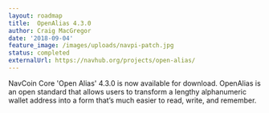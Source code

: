 ```yaml
---
layout: roadmap
title:  OpenAlias 4.3.0
author: Craig MacGregor
date: '2018-09-04'
feature_image: /images/uploads/navpi-patch.jpg
status: completed
externalUrl: https://navhub.org/projects/open-alias/
---
```


NavCoin Core 'Open Alias' 4.3.0 is now available for download. OpenAlias is an open standard that allows users to transform a lengthy alphanumeric wallet address into a form that’s much easier to read, write, and remember.
